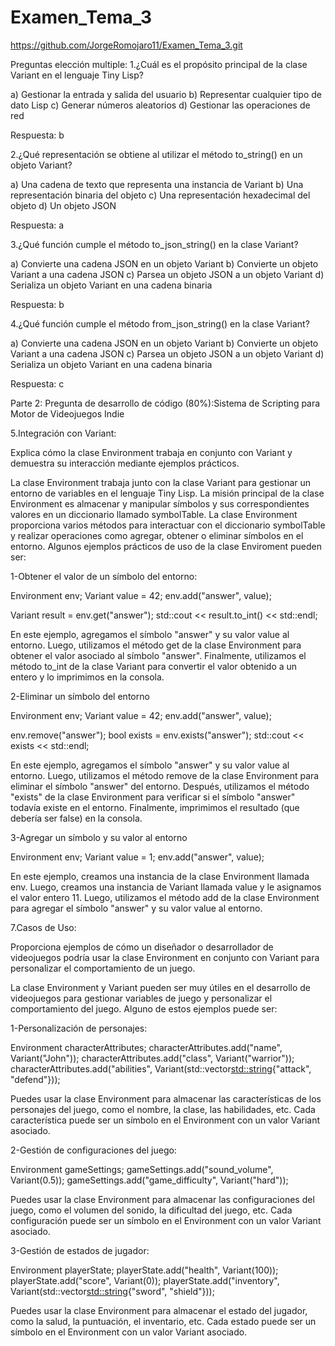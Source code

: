 # Examen_Tema_3

https://github.com/JorgeRomojaro11/Examen_Tema_3.git

Preguntas elección multiple:
1.¿Cuál es el propósito principal de la clase Variant en el lenguaje Tiny Lisp?

a) Gestionar la entrada y salida del usuario
b) Representar cualquier tipo de dato Lisp
c) Generar números aleatorios
d) Gestionar las operaciones de red

Respuesta: b

2.¿Qué representación se obtiene al utilizar el método to_string() en un objeto Variant?

a) Una cadena de texto que representa una instancia de Variant
b) Una representación binaria del objeto
c) Una representación hexadecimal del objeto
d) Un objeto JSON

Respuesta: a

3.¿Qué función cumple el método to_json_string() en la clase Variant?

a) Convierte una cadena JSON en un objeto Variant
b) Convierte un objeto Variant a una cadena JSON
c) Parsea un objeto JSON a un objeto Variant
d) Serializa un objeto Variant en una cadena binaria

Respuesta: b

4.¿Qué función cumple el método from_json_string() en la clase Variant?

a) Convierte una cadena JSON en un objeto Variant
b) Convierte un objeto Variant a una cadena JSON
c) Parsea un objeto JSON a un objeto Variant
d) Serializa un objeto Variant en una cadena binaria

Respuesta: c


Parte 2: Pregunta de desarrollo de código (80%):Sistema de Scripting para Motor de Videojuegos Indie

5.Integración con Variant:

Explica cómo la clase Environment trabaja en conjunto con Variant y demuestra su interacción mediante ejemplos prácticos.

La clase Environment trabaja junto con la clase Variant para gestionar un entorno de variables en el lenguaje Tiny Lisp. La misión principal de la clase Environment es almacenar y manipular símbolos y sus correspondientes valores en un diccionario llamado symbolTable. La clase Environment proporciona varios métodos para interactuar con el diccionario symbolTable y realizar operaciones como agregar, obtener o eliminar símbolos en el entorno. 
Algunos ejemplos prácticos de uso de la clase Enviroment pueden ser:

1-Obtener el valor de un símbolo del entorno:

Environment env;
Variant value = 42;
env.add("answer", value);

Variant result = env.get("answer");
std::cout << result.to_int() << std::endl;

En este ejemplo, agregamos el símbolo "answer" y su valor value al entorno. Luego, utilizamos el método get de la clase Environment para obtener el valor asociado al símbolo "answer". Finalmente, utilizamos el método to_int de la clase Variant para convertir el valor obtenido a un entero y lo imprimimos en la consola.

2-Eliminar un símbolo del entorno

Environment env;
Variant value = 42;
env.add("answer", value);

env.remove("answer");
bool exists = env.exists("answer");
std::cout << exists << std::endl;

En este ejemplo, agregamos el símbolo "answer" y su valor value al entorno. Luego, utilizamos el método remove de la clase Environment para eliminar el símbolo "answer" del entorno. Después, utilizamos el método "exists" de la clase Environment para verificar si el símbolo "answer" todavía existe en el entorno. Finalmente, imprimimos el resultado (que debería ser false) en la consola.

3-Agregar un símbolo y su valor al entorno

Environment env;
Variant value = 1;
env.add("answer", value);

En este ejemplo, creamos una instancia de la clase Environment llamada env. Luego, creamos una instancia de Variant llamada value y le asignamos el valor entero 11. Luego, utilizamos el método add de la clase Environment para agregar el símbolo "answer" y su valor value al entorno.

7.Casos de Uso:

Proporciona ejemplos de cómo un diseñador o desarrollador de videojuegos podría usar la clase Environment en conjunto con Variant para personalizar el comportamiento de un juego.

La clase Environment y Variant pueden ser muy útiles en el desarrollo de videojuegos para gestionar variables de juego y personalizar el comportamiento del juego. Alguno de estos ejemplos puede ser:

1-Personalización de personajes:

Environment characterAttributes;
characterAttributes.add("name", Variant("John"));
characterAttributes.add("class", Variant("warrior"));
characterAttributes.add("abilities", Variant(std::vector<std::string>{"attack", "defend"}));

 Puedes usar la clase Environment para almacenar las características de los personajes del juego, como el nombre, la clase, las habilidades, etc. Cada característica puede ser un símbolo en el Environment con un valor Variant asociado.

 2-Gestión de configuraciones del juego:

 Environment gameSettings;
gameSettings.add("sound_volume", Variant(0.5));
gameSettings.add("game_difficulty", Variant("hard"));

Puedes usar la clase Environment para almacenar las configuraciones del juego, como el volumen del sonido, la dificultad del juego, etc. Cada configuración puede ser un símbolo en el Environment con un valor Variant asociado.

3-Gestión de estados de jugador:

Environment playerState;
playerState.add("health", Variant(100));
playerState.add("score", Variant(0));
playerState.add("inventory", Variant(std::vector<std::string>{"sword", "shield"}));

 Puedes usar la clase Environment para almacenar el estado del jugador, como la salud, la puntuación, el inventario, etc. Cada estado puede ser un símbolo en el Environment con un valor Variant asociado.
 







